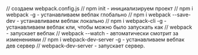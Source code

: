 // создаем webpack.config.js 
// npm init - инициализируем проект
// npm i webpack -g - устанавливаем вебпак глобально
// npm i webpack --save-dev - устанавливаем вебпак локально
// npm i webpack-cli -g - устанавливаем вебпак кли, чтобы можно было запускать как
// webpack - запускает вебпак
// webpack --watch - автоматически смотрит за изменениями
// npm i webpack-dev-server -g - устанавливаем вебпак дев сервер
// webpack-dev-server - запускает сервер.
